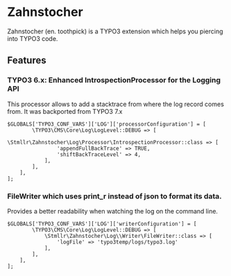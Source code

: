 # Zahnstocher

Zahnstocher (en. toothpick) is a TYPO3 extension which helps you piercing into TYPO3 code.

## Features

### TYPO3 6.x: Enhanced IntrospectionProcessor for the Logging API

This processor allows to add a stacktrace from where the log record comes from.
It was backported from TYPO3 7.x

```
$GLOBALS['TYPO3_CONF_VARS']['LOG']['processorConfiguration'] = [
		\TYPO3\CMS\Core\Log\LogLevel::DEBUG => [
			\Stmllr\Zahnstocher\Log\Processor\IntrospectionProcessor::class => [
				'appendFullBackTrace' => TRUE,
				'shiftBackTraceLevel' => 4,
			],
		],
	],
];
```

### FileWriter which uses print_r instead of json to format its data.

Provides a better readability when watching the log on the command line.

```
$GLOBALS['TYPO3_CONF_VARS']['LOG']['writerConfiguration'] = [
		\TYPO3\CMS\Core\Log\LogLevel::DEBUG => [
			\Stmllr\Zahnstocher\Log\\Writer\FileWriter::class => [
				'logFile' => 'typo3temp/logs/typo3.log'
			],
		],
	],
];
```
